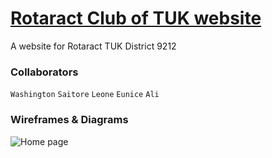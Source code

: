 # [Rotaract Club of TUK website](link)
 A website for Rotaract TUK District 9212
 
 
 ### Collaborators
 ``` Washington ```
 ```Saitore```
 ```Leone```
 ```Eunice```
 ```Ali```


### Wireframes & Diagrams
![Home page](https://user-images.githubusercontent.com/45181428/193819808-7e64d847-bdbc-475b-b540-fcf2468ccb20.png)
